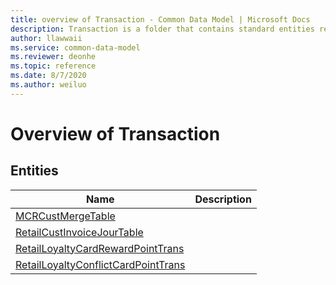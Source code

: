 ```yaml
---
title: overview of Transaction - Common Data Model | Microsoft Docs
description: Transaction is a folder that contains standard entities related to the Common Data Model.
author: llawwaii
ms.service: common-data-model
ms.reviewer: deonhe
ms.topic: reference
ms.date: 8/7/2020
ms.author: weiluo
---
```


# Overview of Transaction


## Entities

|Name|Description|
|---|---|
|[MCRCustMergeTable](MCRCustMergeTable.md)||
|[RetailCustInvoiceJourTable](RetailCustInvoiceJourTable.md)||
|[RetailLoyaltyCardRewardPointTrans](RetailLoyaltyCardRewardPointTrans.md)||
|[RetailLoyaltyConflictCardPointTrans](RetailLoyaltyConflictCardPointTrans.md)||
